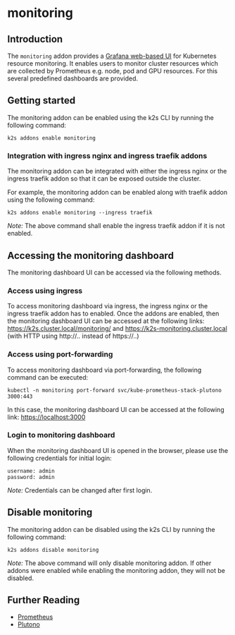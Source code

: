 <!--
SPDX-FileCopyrightText: © 2023 Siemens Healthcare GmbH

SPDX-License-Identifier: MIT
-->

# monitoring

## Introduction

The `monitoring` addon provides a [Grafana web-based UI](https://github.com/credativ/plutono) for Kubernetes resource monitoring. It enables users to monitor cluster resources which are collected by Prometheus e.g. node, pod and GPU resources. For this several predefined dashboards are provided.

## Getting started

The monitoring addon can be enabled using the k2s CLI by running the following command:

```
k2s addons enable monitoring
```

### Integration with ingress nginx and ingress traefik addons

The monitoring addon can be integrated with either the ingress nginx or the ingress traefik addon so that it can be exposed outside the cluster.

For example, the monitoring addon can be enabled along with traefik addon using the following command:

```
k2s addons enable monitoring --ingress traefik
```

_Note:_ The above command shall enable the ingress traefik addon if it is not enabled.

## Accessing the monitoring dashboard

The monitoring dashboard UI can be accessed via the following methods.

### Access using ingress

To access monitoring dashboard via ingress, the ingress nginx or the ingress traefik addon has to enabled.
Once the addons are enabled, then the monitoring dashboard UI can be accessed at the following links:
 <https://k2s.cluster.local/monitoring/> and <https://k2s-monitoring.cluster.local> 
 (with HTTP using http://.. instead of https://..)

### Access using port-forwarding

To access monitoring dashboard via port-forwarding, the following command can be executed:

```
kubectl -n monitoring port-forward svc/kube-prometheus-stack-plutono 3000:443
```

In this case, the monitoring dashboard UI can be accessed at the following link: <https://localhost:3000>

### Login to monitoring dashboard

When the monitoring dashboard UI is opened in the browser, please use the following credentials for initial login:

```
username: admin
password: admin
```

_Note:_ Credentials can be changed after first login.

## Disable monitoring

The monitoring addon can be disabled using the k2s CLI by running the following command:

```
k2s addons disable monitoring
```

_Note:_ The above command will only disable monitoring addon. If other addons were enabled while enabling the monitoring addon, they will not be disabled.

## Further Reading

- [Prometheus](https://prometheus.io/)
- [Plutono](https://github.com/credativ/plutono)
